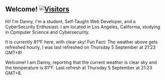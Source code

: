 <h2>Welcome! <a href="https://github.com/garcia-danny"> <img src="https://visitor-badge.laobi.icu/badge?page_id=garcia-danny" alt="Visitors"></a></h2>


Hi! I'm Danny, I'm a student, Self-Taught Web Developer, and a CyberSecurity Enthusiast. 
I am located in Los Angeles, California, studying in Cpmputer Science and Cybersecurity.

It is currently 81°F here, with clear sky!
Fun Fact: The weather above gets refreshed hourly, I was last refreshed on Thursday 5 September at 21:23 GMT+8! 


Welcome! I am Danny, reporting that the current weather is clear sky and the temperature is 81°F.
Last refresh at Thursday 5 September at 21:23 GMT+8.
